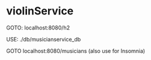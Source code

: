 # violinService
GOTO: localhost:8080/h2

USE:  ./db/musicianservice_db

GOTO localhost:8080/musicians
(also use for Insomnia)
